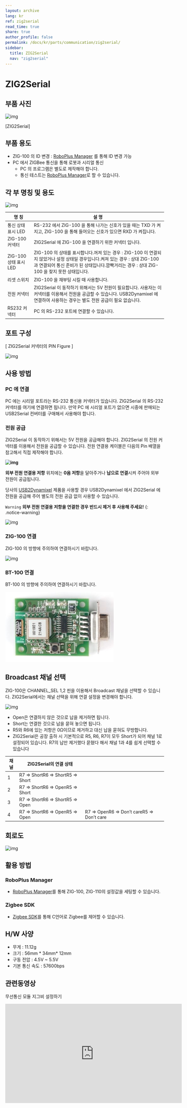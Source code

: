```yaml
---
layout: archive
lang: kr
ref: zig2serial
read_time: true
share: true
author_profile: false
permalink: /docs/kr/parts/communication/zig2serial/
sidebar:
  title: ZIG2Serial
  nav: "zig2serial"
---
```

# ZIG2Serial

## 부품 사진

![img](/assets/images/parts/communication/zig2serial_product.png)

[ZIG2Serial]



## 부품 용도

- ZIG-100 의 ID 변경 : [RoboPlus Manager] 를 통해 ID 변경 가능
- PC 에서 ZIGBee 통신을 통해 로봇과 시리얼 통신
  - PC 의 프로그램은 별도로 제작해야 합니다.
  - 통신 테스트는 [RoboPlus Manager]로 할 수 있습니다.



## 각 부 명칭 및 용도

![img](/assets/images/parts/communication/zig2serial_01.png)



| 명 칭                 | 설 명                                      |
| ------------------- | ---------------------------------------- |
|  통신 상태 표시 LED      | RS-232 에서 ZIG-100 을 통해 나가는 신호가 있을 때는 TXD 가 켜지고, ZIG-100 을 통해 들어오는 신호가 있으면 RXD 가 켜집니다. |
|  ZIG-100 커넥터       | ZIG2Serial 에 ZIG-100 을 연결하기 위한 커넥터 입니다.  |
|  ZIG-100 상태 표시 LED | ZIG-100 의 상태를 표시합니다.꺼져 있는 경우 : ZIG-100 이 연결되지 않았거나 설정 상태일 경우입니다.켜져 있는 경우 : 상대 ZIG-100 과 연결되어 통신 준비가 된 상태입니다.깜빡거리는 경우 : 상대 ZIG-100 을 찾지 못한 상태입니다. |
|  리셋 스위치            | ZIG-100 을 재부팅 시킬 때 사용합니다.                |
|  전원 커넥터            | ZIG2Serial 이 동작하기 위해서는 5V 전원이 필요합니다. 사용자는 이 커넥터를 이용해서 전원을 공급할 수 있습니다. USB2Dynamixel 에 연결하여 사용하는 경우는 별도 전원 공급이 필요 없습니다. |
|  RS232 커넥터         | PC 의 RS-232 포트에 연결할 수 있습니다.              |





## 포트 구성

[ ZIG2Serial 커넥터의 PIN Figure ]

![img](/assets/images/parts/communication/zig2serial_02.png)


## 사용 방법

### PC 에 연결

PC 에는 시리얼 포트라는 RS-232 통신용 커넥터가 있습니다. ZIG2Serial 의 RS-232 커넥터를 여기에 연결하면 됩니다. 만약 PC 에 시리얼 포트가 없으면 시중에 판매되는 USB2Serial 컨버터를 구매해서 사용해야 합니다.



### 전원 공급

ZIG2Serial 이 동작하기 위해서는 5V 전원을 공급해야 합니다. ZIG2Serial 의 전원 커넥터를 이용해서 전원을 공급할 수 있습니다. 전원 연결용 케이블은 다음의 Pin 배열을 참고해서 직접 제작해야 합니다.

**![img](/assets/images/parts/communication/zig2serial_03.png)**

**외부 전원 연결용 저항** 위치에는 **0옴 저항**을 달아주거나 **납으로 연결**시켜 주어야 외부 전원이 공급됩니다.

당사의 [USB2Dynamixel] 제품을 사용할 경우 USB2Dynamixel 에서 ZIG2Serial 에 전원을 공급해 주어 별도의 전원 공급 없이 사용할 수 있습니다.

`Warning` **외부 전원 연결용 저항을 연결한 경우 반드시 제거 후 사용해 주세요!**
{: .notice-warning}

![img](/assets/images/parts/communication/zig2serial_04.png)



### ZIG-100 연결

ZIG-100 의 방향에 주의하여 연결하시기 바랍니다.

![img](/assets/images/parts/communication/zig2serial_05.png)



### BT-100 연결

BT-100 의 방향에 주의하여 연결하시기 바랍니다.


![img](/assets/images/parts/communication/zig2serial_bt100.jpg)

## Broadcast 채널 선택

ZIG-100은 CHANNEL_SEL 1,2 핀을 이용해서 Broadcast 채널을 선택할 수 있습니다. ZIG2Serial에서는 채널 선택을 위해 연결 설정을 변경해야 합니다.

![img](/assets/images/parts/communication/zig2serial_06.png)

- Open은 연결하지 않은 것으로 납을 제거하면 됩니다.
- Short는 연결한 것으로 납을 묻혀 놓으면 됩니다.
- R5와 R6에 있는 저항은 0Ω이므로 제거하고 대신 납을 묻혀도 무방합니다.
- ZIG2Serial은 공장 출하 시 기본적으로 R5, R6, R7이 모두 Short가 되어 채널 1로 설정되어 있습니다. R7의 납만 제거했다 묻혔다 해서 채널 1과 4를 쉽게 선택할 수 있습니다



| 채널   | ZIG2Serial의 연결 상태                 |                                          |
| ---- | --------------------------------- | ---------------------------------------- |
| 1    | R7 => ShortR6 => ShortR5 => Short |                                          |
| 2    | R7 => ShortR6 => OpenR5 => Short  |                                          |
| 3    | R7 => ShortR6 => ShortR5 => Open  |                                          |
| 4    | R7 => ShortR6 => OpenR5 => Open   | R7 => OpenR6 => Don’t careR5 => Don’t care |





## 회로도



![img](/assets/images/parts/communication/zig2serial_07.gif)





## 활용 방법

### RoboPlus Manager

-  [RoboPlus Manager]를 통해 ZIG-100, ZIG-110의 설정값을 세팅할 수 있습니다.



### Zigbee SDK

- [Zigbee SDK]를 통해 C언어로 Zigbee를 제어할 수 있습니다.





## H/W 사양

- 무게 : 11.12g
- 크기 : 56mm * 34mm* 12mm
- 구동 전압 : 4.5V ~ 5.5V
- 기본 통신 속도 : 57600bps



## 관련동영상

 무선통신 모듈 지그비 설정하기
<iframe width="560" height="315" src="https://www.youtube.com/embed/YgebCObXJZg" frameborder="0" allowfullscreen></iframe>

[RoboPlus Manager]: /docs/kr/software/rplus1/manager/
[USB2Dynamixel]: /docs/kr/parts/interface/usb2dynamixel/
[Zigbee SDK]: /docs/kr/software/sdk/zigbee_sdk/
